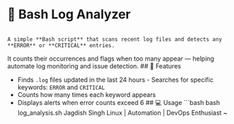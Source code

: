 # 🧾 Bash Log Analyzer
                                                                                                                                     A simple **Bash script** that scans recent log files and detects any **ERROR** or **CRITICAL** entries.
It counts their occurrences and flags when too many appear — helping automate log monitoring and issue detection.                                                                                                                                                         ## 🚀 Features
- Finds `.log` files updated in the last 24 hours                                                                                    - Searches for specific keywords: `ERROR` and `CRITICAL`
- Counts how many times each keyword appears
- Displays alerts when error counts exceed 6                                                                                                                                                                                                                              ## 💻 Usage                                                                                                                          ```bash                                                                                                                              bash log_analysis.sh                                                                                                                                                                                                                                                      Jagdish Singh
Linux | Automation | DevOps Enthusiast                                                                                               ~                                          
